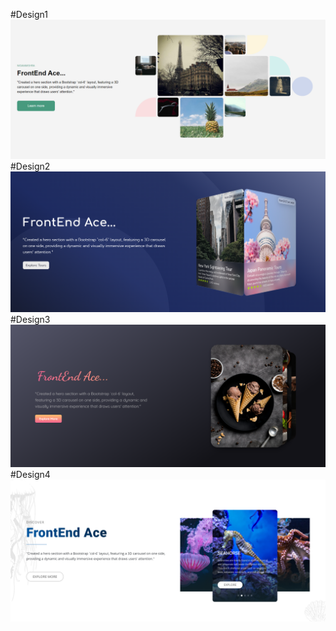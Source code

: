 #Design1
<img src="./readmeImage/design1.png" alt="">
#Design2
<img src="./readmeImage/design2.png" alt="">
#Design3
<img src="./readmeImage/design3.png" alt="">
#Design4
<img src="./readmeImage/design4.png" alt="">